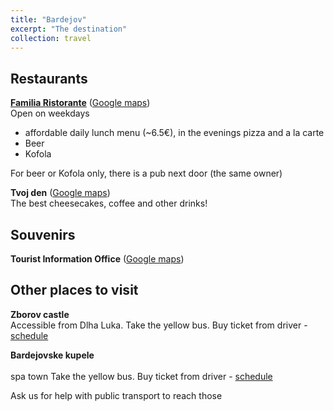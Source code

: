 ```yaml
---
title: "Bardejov"
excerpt: "The destination"
collection: travel
---
```


Restaurants
------

**[Familia Ristorante](https://familiaristorante.sk/index/)** ([Google maps](https://maps.app.goo.gl/hHo8StJcx3a3BUem7))
<br>
Open on weekdays
- affordable daily lunch menu (~6.5€), in the evenings pizza and a la carte
- Beer
- Kofola

For beer or Kofola only, there is a pub next door (the same owner)

**Tvoj den** ([Google maps](https://maps.app.goo.gl/6VYtdQDEfaaaKEEc8))
<br>
The best cheesecakes, coffee and other drinks!

Souvenirs
--------

**Tourist Information Office** ([Google maps](https://maps.app.goo.gl/UbZNND6eaVe1atXTA))


Other places to visit
-----------
**Zborov castle** 
<br>
Accessible from Dlha Luka.
Take the yellow bus. Buy ticket from driver - [schedule](https://cp.sk/bardejov/spojenie/vysledky/?date=13.06.2025&time=12:00&f=SLOVENSK%C3%81-STANICA&fc=179003&t=DLH%C3%81%20L%C3%9AKA,MINER%C3%81LNA&tc=179003)

**Bardejovske kupele**  
<br>
spa town
Take the yellow bus. Buy ticket from driver -
[schedule](https://cp.sk/bardejov/spojenie/vysledky/?date=13.06.2025&time=12:00&f=SLOVENSK%C3%81-STANICA&fc=179003&t=BARDEJOV.K%C3%9APELE&tc=179003)

Ask us for help with public transport to reach those